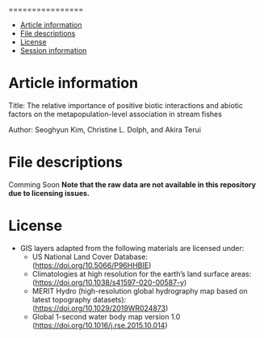 ================

-   [Article information](#article-information)
-   [File descriptions](#file-descriptions)
-   [License](#license)
-   [Session information](#session-information)


# Article information
Title: The relative importance of positive biotic interactions and abiotic factors  on the metapopulation-level association in stream fishes

Author: Seoghyun Kim, Christine L. Dolph, and Akira Terui


# File descriptions
Comming Soon
**Note that the raw data are not available in this repository due to licensing issues.**

# License

-   GIS layers adapted from the following materials are licensed under:
    -   US National Land Cover Database: (https://doi.org/10.5066/P96HHBIE)
    -   Climatologies at high resolution for the earth’s land surface areas: (https://doi.org/10.1038/s41597-020-00587-y)
    -   MERIT Hydro (high-resolution global hydrography map based on latest topography datasets): (https://doi.org/10.1029/2019WR024873)
    -   Global 1-second water body map version 1.0 (https://doi.org/10.1016/j.rse.2015.10.014)